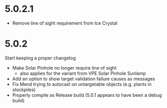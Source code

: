 # 5.0.2.1

- Remove line of sight requirement from Ice Crystal

# 5.0.2

Start keeping a proper changelog

- Make Solar Pinhole no longer require line of sight
  - also applies for the variant from VPE Solar Pinhole Sunlamp
- Add an option to show target validation failure causes as messages
- Fix Mend trying to autocast on untargetable objects (e.g. plants in stockpiles)
- Properly compile as Release build (5.0.1 appears to have been a debug build)
